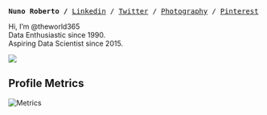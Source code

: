 <p><pre align="center">
<strong>Nuno Roberto /</strong> <a href="https://www.linkedin.com/in/nunoroberto/">Linkedin</a> / <a href="https://twitter.com/theworld365">Twitter</a> / <a href="https://www.facebook.com/ndphotography">Photography</a> / <a href="https://www.pinterest.ca/nrobertopin/">Pinterest</a> / <a href="https://www.flickr.com/photos/theworld365">Flickr</a> / <a href="https://www.tumblr.com/blog/theworld365">Tumblr</a> / <a href="https://stackoverflow.com/users/19769273/nunostack">Stack OverFlow</a> </pre></p>


Hi, I’m @theworld365 <br> Data Enthusiastic since 1990.<br> Aspiring Data Scientist since 2015.<br>

<!---
theworld365/theworld365 is a ✨ special ✨ repository because its `README.md` (this file) appears on your GitHub profile.
You can click the Preview link to take a look at your changes.
--->
![](https://github-readme-stats.vercel.app/api?username=theworld365&count_private=true&show_icons=true&theme=github_dark)

<!---
![theworld365](https://github-readme-stats.vercel.app/api/top-langs/?username=theworld365&theme=dark&layout=compact&card_width=445)
--->
</div>

## Profile Metrics
<!---
![Visitor Count](https://profile-counter.glitch.me/{theworld365}/count.svg)
--->
![Metrics](https://metrics.lecoq.io/theworld365?template=classic&base.indepth=true&base.hireable=true&repositories.forks=true&isocalendar=1&languages=1&stars=1&achievements=1&projects=1&base=header%2C%20activity%2C%20community%2C%20repositories%2C%20metadata&base.indepth=true&base.hireable=true&base.skip=false&isocalendar=false&isocalendar.duration=full-year&languages=false&languages.limit=8&languages.threshold=0%25&languages.other=true&languages.colors=github&languages.sections=most-used&languages.indepth=false&languages.analysis.timeout=15&languages.categories=markup%2C%20programming&languages.recent.categories=markup%2C%20programming&languages.recent.load=300&languages.recent.days=14&stars=false&stars.limit=5&achievements=false&achievements.threshold=C&achievements.secrets=true&achievements.display=compact&achievements.limit=0&projects=false&projects.limit=5&projects.descriptions=false&config.timezone=America%2FLos_Angeles&config.display=large)

</div>
